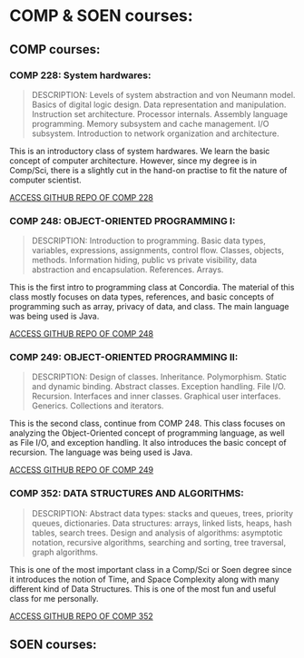 # COMP & SOEN courses:

## COMP courses:
### COMP 228: System hardwares:

> DESCRIPTION: Levels of system abstraction and von Neumann model. Basics of digital logic design. Data representation and manipulation. Instruction set architecture. Processor internals. Assembly language programming. Memory subsystem and cache management. I/O subsystem. Introduction to network organization and architecture.

This is an introductory class of system hardwares. We learn the basic concept of computer architecture. However, since my degree is in Comp/Sci, there is a slightly cut in the hand-on practise to fit the nature of computer scientist.

[ACCESS GITHUB REPO OF COMP 228](https://github.com/DukeNgn/System-Hardware)

### COMP 248: OBJECT-ORIENTED PROGRAMMING I:
> DESCRIPTION: Introduction to programming. Basic data types, variables, expressions, assignments, control flow. Classes, objects, methods. Information hiding, public vs private visibility, data abstraction and encapsulation. References. Arrays. 

This is the first intro to programming class at Concordia. The material of this class mostly focuses on data types, references, and basic concepts of programming such as array, privacy of data, and class. The main language was being used is Java.

[ACCESS GITHUB REPO OF COMP 248](https://github.com/DukeNgn/Object-Oriented-Programming-with-Java-1)

### COMP 249: OBJECT-ORIENTED PROGRAMMING II:
> DESCRIPTION: Design of classes. Inheritance. Polymorphism. Static and dynamic binding. Abstract classes. Exception handling. File I/O. Recursion. Interfaces and inner classes. Graphical user interfaces. Generics. Collections and iterators.

This is the second class, continue from COMP 248. This class focuses on analyzing the Object-Oriented concept of programming language, as well as File I/O, and exception handling. It also introduces the basic concept of recursion. The language was being used is Java.

[ACCESS GITHUB REPO OF COMP 249](https://github.com/DukeNgn/Object-Oriented-Programming-with-Java-2)

### COMP 352: DATA STRUCTURES AND ALGORITHMS:
> DESCRIPTION: Abstract data types: stacks and queues, trees, priority queues, dictionaries. Data structures: arrays, linked lists, heaps, hash tables, search trees. Design and analysis of algorithms: asymptotic notation, recursive algorithms, searching and sorting, tree traversal, graph algorithms. 

This is one of the most important class in a Comp/Sci or Soen degree since it introduces the notion of Time, and Space Complexity along with many different kind of Data Structures. This is one of the most fun and useful class for me personally. 

[ACCESS GITHUB REPO OF COMP 352](../../COMP352)

## SOEN courses:
